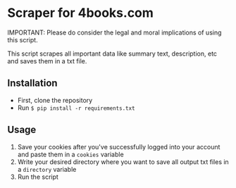 # Scraper for 4books.com
IMPORTANT: Please do consider the legal and moral implications of using this script.

This script scrapes all important data like summary text, description, etc and saves them in a txt file.
## Installation
- First, clone the repository
- Run `$ pip install -r requirements.txt`
## Usage
1. Save your cookies after you've successfully logged into your account and paste them in a `cookies` variable
2. Write your desired directory where you want to save all output txt files in a `directory` variable
3. Run the script
